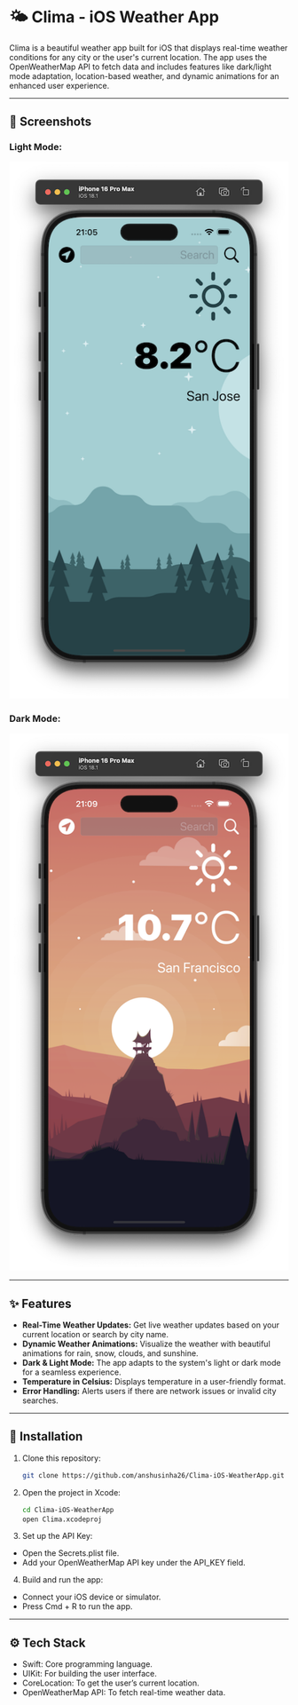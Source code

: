 # 🌤️ Clima - iOS Weather App

Clima is a beautiful weather app built for iOS that displays real-time weather conditions for any city or the user's current location. The app uses the OpenWeatherMap API to fetch data and includes features like dark/light mode adaptation, location-based weather, and dynamic animations for an enhanced user experience.

---

## 📸 Screenshots

### Light Mode:
![Light Mode](Clima/light_mode_screenshot.png)

### Dark Mode:
![Dark Mode](Clima/dark_mode_screenshot.png)

---

## ✨ Features

- **Real-Time Weather Updates:** Get live weather updates based on your current location or search by city name.
- **Dynamic Weather Animations:** Visualize the weather with beautiful animations for rain, snow, clouds, and sunshine.
- **Dark & Light Mode:** The app adapts to the system's light or dark mode for a seamless experience.
- **Temperature in Celsius:** Displays temperature in a user-friendly format.
- **Error Handling:** Alerts users if there are network issues or invalid city searches.

---

## 🔧 Installation

1. Clone this repository:
   ```bash
   git clone https://github.com/anshusinha26/Clima-iOS-WeatherApp.git

2. Open the project in Xcode:
   ```bash
   cd Clima-iOS-WeatherApp
   open Clima.xcodeproj
   
3. Set up the API Key:
- Open the Secrets.plist file.
- Add your OpenWeatherMap API key under the API_KEY field.

4. Build and run the app:
- Connect your iOS device or simulator.
- Press Cmd + R to run the app.

---

## ⚙️ Tech Stack

- Swift: Core programming language.
- UIKit: For building the user interface.
- CoreLocation: To get the user’s current location.
- OpenWeatherMap API: To fetch real-time weather data.
